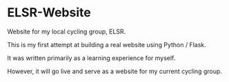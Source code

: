 # ELSR-Website
Website for my local cycling group, ELSR.


This is my first attempt at building a real website using Python / Flask. 

It was written primarily as a learning experience for myself.

However, it will go live and serve as a website for my current cycling  group.
